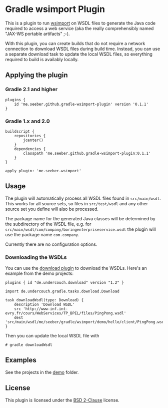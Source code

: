 Gradle wsimport Plugin
======================

This is a plugin to run [wsimport](https://jax-ws.java.net/2.2.10/docs/ch04.html#tools-wsimport) on WSDL files to generate the Java code required to access a web service (aka the really comprehensibly named "JAX-WS portable artifacts" ;-).

With this plugin, you can create builds that do not require a network connection to download WSDL files during build time. Instead, you can use a separate download task to update the local WSDL files, so everything required to build is availably locally.

Applying the plugin
-------------------

### Gradle 2.1 and higher

    plugins {
        id 'me.seeber.github.gradle-wsimport-plugin' version '0.1.1'
    }

### Gradle 1.x and 2.0

    buildscript {
        repositories {
            jcenter()
        }
        dependencies {
            classpath 'me.seeber.github.gradle-wsimport-plugin:0.1.1'
        }
    }

    apply plugin: 'me.seeber.wsimport'

Usage
-----

The plugin will automatically process all WSDL files found in `src/main/wsdl`. This works for all source sets, so files in `src/test/wsdl` and any other source set you define will also be processed.

The package name for the generated Java classes will be determined by the subdirectory of the WSDL file, e.g. for `src/main/wsdl/com/company/boringenterpriseservice.wsdl` the plugin will use the package name `com.company`.

Currently there are no configuration options.

### Downloading the WSDLs

You can use the [download plugin](https://github.com/michel-kraemer/gradle-download-task) to download the WSDLs. Here's an example from the demo projects:

    plugins { id "de.undercouch.download" version "1.2" }

    import de.undercouch.gradle.tasks.download.Download

    task downloadWsdl(type: Download) {
        description 'Download WSDL'
        src 'http://www-inf.int-evry.fr/cours/WebServices/TP_BPEL/files/PingPong.wsdl'
        dest 'src/main/wsdl/me/seeber/gradle/wsimport/demo/hello/client/PingPong.wsdl'
    }

Then you can update the local WSDL file with

    # gradle downloadWsdl

Examples
--------

See the projects in the [demo](demo) folder.

License
-------

This plugin is licensed under the [BSD 2-Clause](http://opensource.org/licenses/BSD-2-Clause) license.
